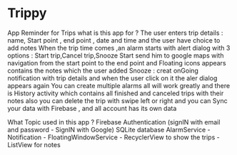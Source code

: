 # Trippy
App Reminder for Trips
what is this app for ?
The user enters trip details : name, Start point , end point , date and time
and the user have choice to add notes
When the trip time comes ,an alarm starts with alert dialog with 3 options : Start trip,Cancel trip,Snooze
Start send him to google maps with navigation from the start point to the end point and Floating icons appears contains the notes which the user added 
Snooze : creat onGoing notification with trip details and when the user click on it the aler dialog appears again 
You can create multiple alarms all will work greatly
and there is History activity which contains all finished and canceled trips with their notes
also you can delete the trip with swipe left or right
and you can Sync your data with Firebase , and all account has its own data

What Topic used in this app ? 
Firebase Authentication (signIN with email and password - SignIN with Google)
SQLite database
AlarmService - Notification - FloatingWindowService - RecyclerView to show the trips - ListView for notes
